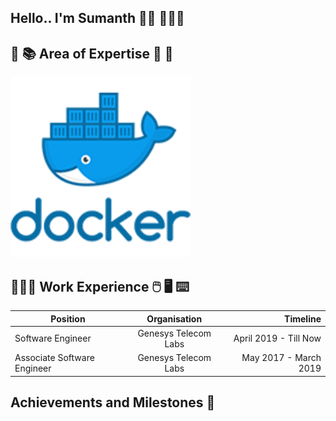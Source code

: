 ## Hello.. I'm Sumanth 👋🏼 👨🏼‍💻


## 📖 📚 Area of Expertise 📕 📗
![alt text][docker]

[docker]: https://raw.githubusercontent.com/github/explore/80688e429a7d4ef2fca1e82350fe8e3517d3494d/topics/docker/docker.png "Docker"

## 👨🏻‍💼 Work Experience 🖱️ 🖥️ ⌨️
|            Position           |      Organisation     |         Timeline        |
| ------------------------------|:---------------------:| -----------------------:|
| Software Engineer             |  Genesys Telecom Labs |  April 2019 - Till Now  |
| Associate Software Engineer   |  Genesys Telecom Labs |  May 2017 - March 2019  |

## Achievements and Milestones 👑
